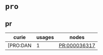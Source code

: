 # `pro`

## pr

| curie    |   usages | nodes                                                       |
|----------|----------|-------------------------------------------------------------|
| [PRO:DAN |        1 | [PR:000036317](http://purl.obolibrary.org/obo/PR_000036317) |

